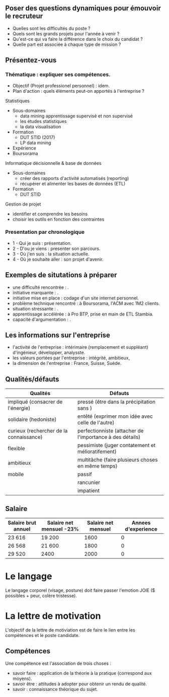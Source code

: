 ## Poser des questions dynamiques pour émouvoir le recruteur

* Quelles sont les difficultés du poste ?
* Quels sont les grands projets pour l'année à venir ?
* Qu'est-ce qui va faire la différence dans le choix du candidat ?
* Quelle part est associée à chaque type de mission ?

## Présentez-vous

### Thématique : expliquer ses compétences.
* Objectif (Projet professionel personnel) : idem.
* Plan d'action : quels éléments peut-on apportés à l'entreprise ?

Statistiques 
* Sous-domaines
  * data mining apprentissage supervisé et non supervisé
  * les études statistiques
  * la data visualisation
* Formation
  * DUT STID (2017)
  * LP data mining
 * Expérience
  *  Boursorama
  
Informatique décisionnelle & base de données
* Sous-domaines 
  * créer des rapports d'activité automatisés (reporting)
  * récupérer et alimenter les bases de données (ETL)
* Formation
  * DUT STID

Gestion de projet
* identifier et comprendre les besoins
* choisir les outils en fonction des contraintes

### Presentation par chronologique

* 1 - Qui je suis : présentation.
* 2 - D'ou je viens : presenter son parcours.
* 3 - Où j'en suis : la situation actuelle.
* 4 - Où je souhaite aller : son projet d'avenir.

## Exemples de situtations à préparer

* une difficulté rencontrée : .
* initiative marquante : .
* initiative mise en place : codage d'un site internet personnel.
* problème technique rencontré : à Boursorama, l'ACM avec 1M2 clients.
* situation stressante : .
* apprentissage accélérée : à Pro BTP, prise en main de ETL Stambia.
* capacité d'argumentation : . 

## Les informations sur l'entreprise

* l'activité de l'entreprise : intérimaire (remplacement et suppléant) d'ingénieur, développer, analysste.
* les valeurs portées par l'entreprise : intégrité, ambitieux,
* la dimension de l'entreprise : France, Suisse, Suède.

## Qualités/défauts

| Qualités | Défauts | 
|---|---|
| impliqué (consacrer de l'énergie) | pressé (être dans la précipitation sans ) |
| solidaire (hedoniste) | entêté (exprimer mon idée avec celle de l'autre) |
| curieux (rechercher de la connaissance) | perfectionniste (attacher de l'importance à des détails) |
| flexible | pessimiste (juger contatement et mélioratifement) |
| ambitieux | multitâche (faire plusieurs choses en même temps) |
| mobile | passif |
||rancunier|
||impatient|

## Salaire

| Salaire brut annuel | Salaire net mensuel -23%  | Salaire net mensuel | Annees d'experience |
|---|---|---|---|
| 23 616 | 19 200 | 1600 | 0 |
| 26 568‬ | 21 600 | 1800 | 0 |
| 29 520‬ | 2400 | 2000 | 0 |


# Le langage

Le langage corporel (visage, posture) doit faire passer l'emotion JOIE ($ possibles + peur, colère tristesse).

# La lettre de motivation 

L'objectif de la lettre de motiviation est de faire le lien entre les compétences et le poste candidate.

## Compétences

Une compétence est l'association de trois choses : 
- savoir faire : application de la théorie à la pratique (correspond aux moyens). 
- savoir être : attitudes à adopter pour obtenir un rendu de qualité. 
- savoir : connaissance théorique du sujet.
